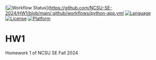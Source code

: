 [![Workflow Status](https://github.com/NCSU-SE-2024/HW1/blob/main/.github/workflows/python-app.yml/badge.svg)](https://github.com/NCSU-SE-2024/HW1/blob/main/.github/workflows/python-app.yml
[![Language](https://img.shields.io/badge/Language-Python-blue)](https://www.python.org)
[![License](https://img.shields.io/badge/License-Apache%202.0-blue.svg)](https://opensource.org/licenses/Apache-2.0)
[![Platform](https://img.shields.io/badge/Platform-Linux-red)](https://www.linux.org)

# HW1
Homework 1 of NCSU SE Fall 2024
